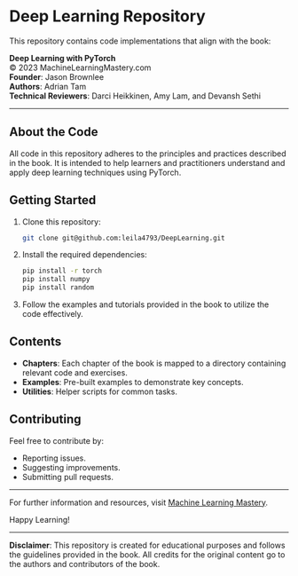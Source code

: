 # Deep Learning Repository

This repository contains code implementations that align with the book:

**Deep Learning with PyTorch**  
© 2023 MachineLearningMastery.com  
**Founder**: Jason Brownlee  
**Authors**: Adrian Tam  
**Technical Reviewers**: Darci Heikkinen, Amy Lam, and Devansh Sethi

---

## About the Code

All code in this repository adheres to the principles and practices described in the book. It is intended to help learners and practitioners understand and apply deep learning techniques using PyTorch.

## Getting Started

1. Clone this repository:
   ```bash
   git clone git@github.com:leila4793/DeepLearning.git
   ```
2. Install the required dependencies:
   ```bash
   pip install -r torch
   pip install numpy
   pip install random
   ```
3. Follow the examples and tutorials provided in the book to utilize the code effectively.

## Contents

- **Chapters**: Each chapter of the book is mapped to a directory containing relevant code and exercises.
- **Examples**: Pre-built examples to demonstrate key concepts.
- **Utilities**: Helper scripts for common tasks.

## Contributing

Feel free to contribute by:
- Reporting issues.
- Suggesting improvements.
- Submitting pull requests.

---

For further information and resources, visit [Machine Learning Mastery](https://machinelearningmastery.com).

Happy Learning!

---

**Disclaimer**: This repository is created for educational purposes and follows the guidelines provided in the book. All credits for the original content go to the authors and contributors of the book.

